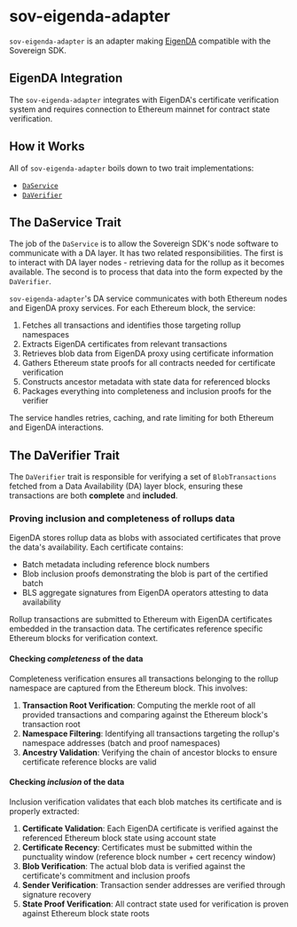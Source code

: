 # sov-eigenda-adapter

`sov-eigenda-adapter` is an adapter making [EigenDA](https://docs.eigencloud.xyz/products/eigenda/core-concepts/overview) compatible with the Sovereign SDK.

## EigenDA Integration

The `sov-eigenda-adapter` integrates with EigenDA's certificate verification system and requires connection to Ethereum mainnet for contract state verification.

## How it Works

All of `sov-eigenda-adapter` boils down to two trait implementations:
 - [`DaService`](https://github.com/Sovereign-Labs/sovereign-sdk/blob/nightly/crates/rollup-interface/src/node/da.rs#L112)
 - [`DaVerifier`](https://github.com/Sovereign-Labs/sovereign-sdk/blob/nightly/crates/rollup-interface/src/state_machine/da.rs#L56)

## The DaService Trait

The job of the `DaService` is to allow the Sovereign SDK's node software to communicate with a DA layer. It has two related responsibilities. The first is to interact with DA layer nodes - retrieving data for the rollup as it becomes available.
The second is to process that data into the form expected by the `DaVerifier`. 

`sov-eigenda-adapter`'s DA service communicates with both Ethereum nodes and EigenDA proxy services. 
For each Ethereum block, the service:

1. Fetches all transactions and identifies those targeting rollup namespaces
2. Extracts EigenDA certificates from relevant transactions
3. Retrieves blob data from EigenDA proxy using certificate information
4. Gathers Ethereum state proofs for all contracts needed for certificate verification
5. Constructs ancestor metadata with state data for referenced blocks
6. Packages everything into completeness and inclusion proofs for the verifier

The service handles retries, caching, and rate limiting for both Ethereum and EigenDA interactions.

## The DaVerifier Trait

The `DaVerifier` trait is responsible for verifying a set of `BlobTransactions` fetched from a Data Availability (DA) layer block,
ensuring these transactions are both **complete** and **included**.

### Proving inclusion and completeness of rollups data

EigenDA stores rollup data as blobs with associated certificates that prove the data's availability. Each certificate contains:
- Batch metadata including reference block numbers
- Blob inclusion proofs demonstrating the blob is part of the certified batch
- BLS aggregate signatures from EigenDA operators attesting to data availability

Rollup transactions are submitted to Ethereum with EigenDA certificates embedded in the transaction data. The certificates reference specific Ethereum blocks for verification context.

#### Checking _completeness_ of the data

Completeness verification ensures all transactions belonging to the rollup namespace are captured from the Ethereum block. This involves:

1. **Transaction Root Verification**: Computing the merkle root of all provided transactions and comparing against the Ethereum block's transaction root
2. **Namespace Filtering**: Identifying all transactions targeting the rollup's namespace addresses (batch and proof namespaces)
3. **Ancestry Validation**: Verifying the chain of ancestor blocks to ensure certificate reference blocks are valid

#### Checking _inclusion_ of the data

Inclusion verification validates that each blob matches its certificate and is properly extracted:

1. **Certificate Validation**: Each EigenDA certificate is verified against the referenced Ethereum block state using account state
2. **Certificate Recency**: Certificates must be submitted within the punctuality window (reference block number + cert recency window)
3. **Blob Verification**: The actual blob data is verified against the certificate's commitment and inclusion proofs
4. **Sender Verification**: Transaction sender addresses are verified through signature recovery
5. **State Proof Verification**: All contract state used for verification is proven against Ethereum block state roots
